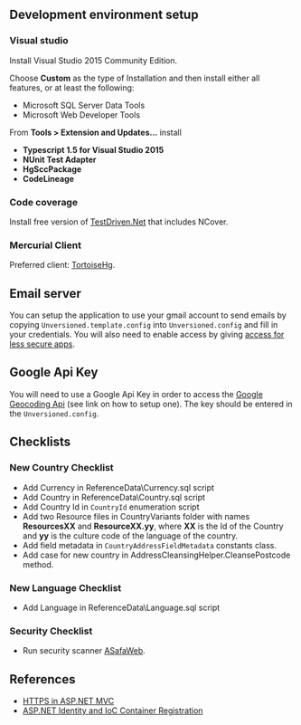 ## Development environment setup

### Visual studio

Install Visual Studio 2015 Community Edition. 

Choose **Custom** as the type of Installation and then install either all features, or at least the following:

- Microsoft SQL Server Data Tools
- Microsoft Web Developer Tools

From **Tools > Extension and Updates...** install

* **Typescript 1.5 for Visual Studio 2015**
* **NUnit Test Adapter**
* **HgSccPackage**
* **CodeLineage**

### Code coverage

Install free version of [TestDriven.Net](http://www.testdriven.net/) that includes NCover.

### Mercurial Client

Preferred client: [TortoiseHg](http://tortoisehg.bitbucket.org/).

## Email server

You can setup the application to use your gmail account to send emails by copying `Unversioned.template.config` into `Unversioned.config` and fill in your credentials. You will also need to enable access by giving [access for less secure apps](https://www.google.com/settings/security/lesssecureapps).

## Google Api Key

You will need to use a Google Api Key in order to access the [Google Geocoding Api](https://developers.google.com/maps/documentation/geocoding/intro) (see link on how to setup one). The key should be entered in the `Unversioned.config`. 

## Checklists

### New Country Checklist

- Add Currency in ReferenceData\Currency.sql script
- Add Country in ReferenceData\Country.sql script
- Add Country Id in `CountryId` enumeration script
- Add two Resource files in CountryVariants folder with names **ResourcesXX** and **ResourceXX.yy**, where **XX** is the Id of the Country and **yy** is the culture code of the language of the country.
- Add field metadata in `CountryAddressFieldMetadata` constants class.
- Add case for new country in AddressCleansingHelper.CleansePostcode method.

### New Language Checklist

- Add Language in ReferenceData\Language.sql script

### Security Checklist

- Run security scanner [ASafaWeb](https://asafaweb.com/).

## References

- [HTTPS in ASP.NET MVC](http://tech.trailmax.info/2014/02/implemnting-https-everywhere-in-asp-net-mvc-application/)
- [ASP.NET Identity and IoC Container Registration](http://tech.trailmax.info/2014/09/aspnet-identity-and-ioc-container-registration/)
